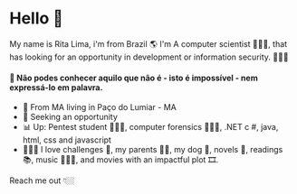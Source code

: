 # Hello 🖖

My name is Rita Lima, i'm from Brazil 🌎 I'm A computer scientist 👩🏻‍🎓, that has looking for an opportunity in development or information security. 👩🏻‍💻

#### 📓 Não podes conhecer aquilo que não é - isto é impossível - nem expressá-lo em palavra.

- 📍 From MA living in Paço do Lumiar - MA
- 🔎 Seeking an opportunity
- 📊 Up: Pentest student 👩🏻‍💻, computer forensics 🕵🏻‍♀️, .NET c #, java, html, css and javascript
- 🧍🏻‍♀️ I love challenges 🧐, my parents 👫🏻,
my dog 🐶, novels 🥰, readings 📚, music 👩🏻‍🎤,  and movies with an impactful plot 🎞.

Reach me out 👇🏼
